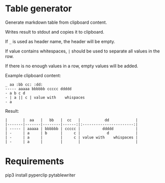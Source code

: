 # Table generator
Generate markdown table from clipboard content.

Writes result to stdout and copies it to clipboard.

If `_` is used as header name, the header will be empty.

If value contains whitespaces, `|` should be used to separate all values in the row.

If there is no enough values in a row, empty values will be added.

Example clipboard content:
```
_ aa :bb cc: :dd:
----- aaaaa bbbbbb ccccc ddddd 
- a b c d
- | a || c | value with    whispaces 
- a 
```

Result:
```
|       |  aa   |   bb   |  cc   |           dd            |
|-------|-------|--------|------:|:-----------------------:|
| ----- | aaaaa | bbbbbb | ccccc |          ddddd          |
| -     | a     | b      |     c |            d            |
| -     | a     |        |     c | value with    whispaces |
| -     | a     |        |       |                         |
```

# Requirements
pip3 install pyperclip pytablewriter
